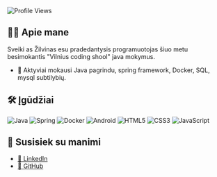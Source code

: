 ![Profile Views](https://komarev.com/ghpvc/?username=Zilvis&color=green)

## 👨‍💼 Apie mane
Sveiki as Žilvinas esu pradedantysis programuotojas šiuo metu besimokantis "Vilnius coding shool" java mokymus.

- 🌱 Aktyviai mokausi Java pagrindu, spring framework, Docker, SQL, mysql subtilybių.

## 🛠️ Įgūdžiai

![Java](https://img.shields.io/badge/Java-%23ED8B00.svg?style=for-the-badge&logo=java&logoColor=white)
![Spring](https://img.shields.io/badge/Spring-%236DB33F.svg?style=for-the-badge&logo=spring&logoColor=white)
![Docker](https://img.shields.io/badge/Docker-%230db7ed.svg?style=for-the-badge&logo=docker&logoColor=white)
![Android](https://img.shields.io/badge/Android-%233DDC84.svg?style=for-the-badge&logo=android&logoColor=white)
![HTML5](https://img.shields.io/badge/HTML5-%23E34F26.svg?style=for-the-badge&logo=html5&logoColor=white)
![CSS3](https://img.shields.io/badge/CSS3-%231572B6.svg?style=for-the-badge&logo=css3&logoColor=white)
![JavaScript](https://img.shields.io/badge/JavaScript-%23F7DF1E.svg?style=for-the-badge&logo=javascript&logoColor=black)

## 🔗 Susisiek su manimi
- [👔 LinkedIn]([Your_LinkedIn_Profile](https://www.linkedin.com/in/%C5%BEilvinas-daug%C4%97la-993839263/))
- [🐙 GitHub]([Your_GitHub_Profile](https://github.com/Zilvis/Zilvis/))
